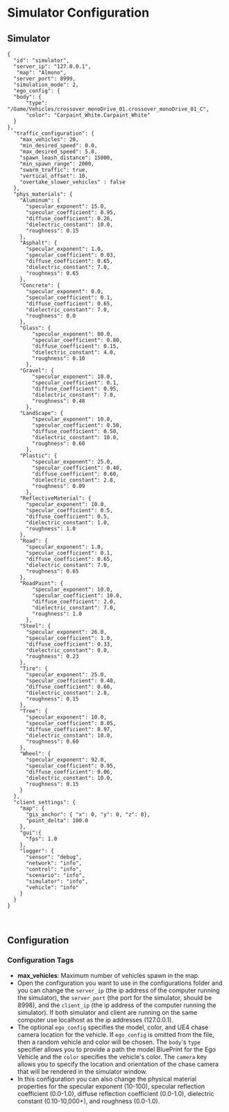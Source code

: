 # Simulator Configuration

## Simulator
```
{
  "id": "simulator",
  "server_ip": "127.0.0.1",
   "map": "Almono",
  "server_port": 8999,
  "simulation_mode": 2,
  "ego_config": {
  "body": {
      "type": "/Game/Vehicles/crossover_monoDrive_01.crossover_monoDrive_01_C",
      "color": "Carpaint_White.Carpaint_White"
  }
},
  "traffic_configuration": {
    "max_vehicles": 20,
    "min_desired_speed": 0.0,
    "max_desired_speed": 5.0,
    "spawn_leash_distance": 15000,
    "min_spawn_range": 2000,
    "swarm_traffic": true,
    "vertical_offset": 10,
    "overtake_slower_vehicles" : false
  },
  "phys_materials": {
    "Aluminum": {
      "specular_exponent": 15.0,
      "specular_coefficient": 0.95,
      "diffuse_coefficient": 0.26,
      "dielectric_constant": 10.0,
      "roughness": 0.15
    },
    "Asphalt": {
      "specular_exponent": 1.0,
      "specular_coefficient": 0.03,
      "diffuse_coefficient": 0.65,
      "dielectric_constant": 7.0,
      "roughness": 0.65
    },
    "Concrete": {
      "specular_exponent": 0.0,
      "specular_coefficient": 0.1,
      "diffuse_coefficient": 0.65,
      "dielectric_constant": 7.0,
      "roughness": 0.0
    },
    "Glass": {
        "specular_exponent": 80.0,
        "specular_coefficient": 0.80,
        "diffuse_coefficient": 0.15,
        "dielectric_constant": 4.0,
        "roughness": 0.10
      },
    "Gravel": {
        "specular_exponent": 10.0,
        "specular_coefficient": 0.1,
        "diffuse_coefficient": 0.95,
        "dielectric_constant": 7.0,
        "roughness": 0.48
      },
    "LandScape": {
        "specular_exponent": 10.0,
        "specular_coefficient": 0.50,
        "diffuse_coefficient": 0.50,
        "dielectric_constant": 10.0,
        "roughness": 0.60
      },
    "Plastic": {
        "specular_exponent": 25.0,
        "specular_coefficient": 0.40,
        "diffuse_coefficient": 0.60,
        "dielectric_constant": 2.8,
        "roughness": 0.09
      },
    "ReflectiveMaterial": {
      "specular_exponent": 10.0,
      "specular_coefficient": 0.5,
      "diffuse_coefficient": 0.5,
      "dielectric_constant": 1.0,
      "roughness": 1.0
    },
    "Road": {
      "specular_exponent": 1.0,
      "specular_coefficient": 0.1,
      "diffuse_coefficient": 0.65,
      "dielectric_constant": 7.0,
      "roughness": 0.65
    },
    "RoadPaint": {
        "specular_exponent": 10.0,
        "specular_coefficient": 10.0,
        "diffuse_coefficient": 2.0,
        "dielectric_constant": 7.0,
        "roughness": 1.0
      },
    "Steel": {
      "specular_exponent": 26.0,
      "specular_coefficient": 1.0,
      "diffuse_coefficient": 0.33,
      "dielectric_constant": 0.0,
      "roughness": 0.23
    },
    "Tire": {
      "specular_exponent": 25.0,
      "specular_coefficient": 0.40,
      "diffuse_coefficient": 0.60,
      "dielectric_constant": 2.8,
      "roughness": 0.15
    },
    "Tree": {
      "specular_exponent": 10.0,
      "specular_coefficient": 0.05,
      "diffuse_coefficient": 0.97,
      "dielectric_constant": 10.0,
      "roughness": 0.60
    },
    "Wheel": {
      "specular_exponent": 92.0,
      "specular_coefficient": 0.95,
      "diffuse_coefficient": 0.06,
      "dielectric_constant": 10.0,
      "roughness": 0.15
    }
  },
  "client_settings": {
    "map": {
      "gis_anchor": { "x": 0, "y": 0, "z": 0},
      "point_delta": 100.0
    },
    "gui":{
      "fps": 1.0
    },
    "logger": {
      "sensor": "debug",
      "network": "info",
      "control": "info",
      "scenario": "info",
      "simulator": "info",
      "vehicle": "info"
    }
  }
}
```
<p>&nbsp;</p>

## Configuration

### Configuration Tags

- **max_vehicles**: Maximum number of vehicles spawn in the map.
- Open the configuration you want to use in the configurations folder and you can change the `server_ip` (the ip address of the computer running the simulator), the `server_port` (the port for the simulator, should be 8998), and the `client_ip` (the ip address of the computer running the simulator). If both simulator and client are running on the same computer use localhost as the ip addresses (127.0.0.1).
- The optional `ego_config` specifies the model, color, and UE4 chase camera location for the vehicle. If `ego_config` is omitted from the file, then a random vehicle and color will be chosen. The `body`'s `type` specifier allows you to provide a path the model BluePrint for the Ego Vehicle and the `color` specifies the vehicle's color. The `camera` key allows you to specify the location and orientation of the chase camera that will be rendered in the simulator window.
- In this configuration you can also change the physical material properties for the specular exponent (10-100), specular reflection coefficient (0.0-1.0), diffuse reflection coefficient (0.0-1.0), dielectric constant (0.10-10,000+), and roughness (0.0-1.0).
<p>&nbsp;</p>